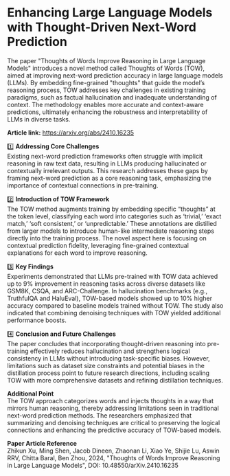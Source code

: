 # Enhancing Large Language Models with Thought-Driven Next-Word Prediction

 
The paper "Thoughts of Words Improve Reasoning in Large Language Models" introduces a novel method called Thoughts of Words (TOW), aimed at improving next-word prediction accuracy in large language models (LLMs). By embedding fine-grained "thoughts" that guide the model’s reasoning process, TOW addresses key challenges in existing training paradigms, such as factual hallucination and inadequate understanding of context. The methodology enables more accurate and context-aware predictions, ultimately enhancing the robustness and interpretability of LLMs in diverse tasks. 

**Article link:** https://arxiv.org/abs/2410.16235

1️⃣ **Addressing Core Challenges**  
Existing next-word prediction frameworks often struggle with implicit reasoning in raw text data, resulting in LLMs producing hallucinated or contextually irrelevant outputs. This research addresses these gaps by framing next-word prediction as a core reasoning task, emphasizing the importance of contextual connections in pre-training.

2️⃣ **Introduction of TOW Framework**  
The TOW method augments training by embedding specific “thoughts” at the token level, classifying each word into categories such as ‘trivial,’ ‘exact match,’ ‘soft consistent,’ or ‘unpredictable.’ These annotations are distilled from larger models to introduce human-like intermediate reasoning steps directly into the training process. The novel aspect here is focusing on contextual prediction fidelity, leveraging fine-grained contextual explanations for each word to improve reasoning.

3️⃣ **Key Findings**  
Experiments demonstrated that LLMs pre-trained with TOW data achieved up to 9% improvement in reasoning tasks across diverse datasets like GSM8K, CSQA, and ARC-Challenge. In hallucination benchmarks (e.g., TruthfulQA and HaluEval), TOW-based models showed up to 10% higher accuracy compared to baseline models trained without TOW. The study also indicated that combining denoising techniques with TOW yielded additional performance boosts.

4️⃣ **Conclusion and Future Challenges**  
The paper concludes that incorporating thought-driven reasoning into pre-training effectively reduces hallucination and strengthens logical consistency in LLMs without introducing task-specific biases. However, limitations such as dataset size constraints and potential biases in the distillation process point to future research directions, including scaling TOW with more comprehensive datasets and refining distillation techniques.

**Additional Point**  
The TOW approach categorizes words and injects thoughts in a way that mirrors human reasoning, thereby addressing limitations seen in traditional next-word prediction methods. The researchers emphasized that summarizing and denoising techniques are critical to preserving the logical connections and enhancing the predictive accuracy of TOW-based models.

**Paper Article Reference**  
Zhikun Xu, Ming Shen, Jacob Dineen, Zhaonan Li, Xiao Ye, Shijie Lu, Aswin RRV, Chitta Baral, Ben Zhou, 2024, "Thoughts of Words Improve Reasoning in Large Language Models", DOI: 10.48550/arXiv.2410.16235
